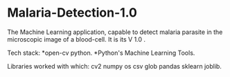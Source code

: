 # Malaria-Detection-1.0
The Machine Learning application, capable to detect malaria parasite in the microscopic image of a blood-cell.
It is its V 1.0 .

Tech stack:
*open-cv python.
*Python's Machine Learning Tools.

Libraries worked with which:
cv2
numpy
os
csv
glob
pandas
sklearn
joblib.

